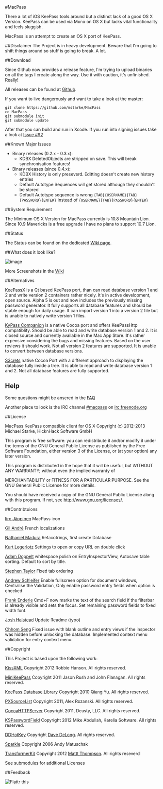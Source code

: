 #MacPass

There a lot of iOS KeePass tools around but a distinct lack of a good OS X Version.
KeePass can be used via Mono on OS X but lacks vital functionality and feels sluggish.

MacPass is an attempt to create an OS X port of KeePass.

##Disclaimer
The Project is in heavy development. Beware that I'm going to shift things around so stuff is going to break. A lot.

##Download

Since Github now provides a release feature, I'm trying to upload binaries on all the tags I create along the way.
Use it with caution, it's unfinished. Really!

All releases can be found at [Github](https://github.com/mstarke/MacPass/releases).

If you want to live dangerously and want to take a look at the master:

    git clone https://github.com/mstarke/MacPass
    cd MacPass
    git submodule init
    git submodule update

After that you can build and run in Xcode. If you run into signing issues take a look at [Issue #92](https://github.com/mstarke/MacPass/issues/92)

##Known Major Issues

* Binary releases (0.2.x - 0.3.x):
  * KDBX DeletedObjects are stripped on save. This will break synchronisation features!
* Binary releases (since 0.4.x):
  * KDBX History is only preseverd. Editting doesn't create new history entries
  * Default Autotype Sequences will get stored although they shouldn't be stored
  * Default Autotype sequence is wrong ````{TAB}{USERNAME}{TAB}{PASSWORD}{ENTER}```` instead of ````{USERNAME}{TAB}{PASSWORD}{ENTER}````
  
##System Requirement

The Minimum OS X Version for MacPass currently is 10.8 Mountain Lion.
Since 10.9 Mavericks is a free upgrade I have no plans to support 10.7 Lion.

##Status

The Status can be found on the dedicated [Wiki page](https://github.com/mstarke/MacPass/wiki/Status).

##What does it look like?

![image](https://raw.github.com/mstarke/MacPass/master/Assets/Screenshots/MacPass.png)

More Screenshots in the [Wiki](https://github.com/mstarke/MacPass/wiki/Screenshots)

##Alternatives

[KeePassX](http://www.keepassx.org) is a Qt based KeePass port, than can read database version 1 and 2 and write version 2 containers rather nicely.
It's in active development, open source. Alpha 5 is out and now includes the previously missing password generator. It fully supports all database features and should be stable enough for daily usage. It can import version 1 into a version 2 file but is unable to natively write version 1 files.

[KyPass Companion](http://www.kyuran.be/logiciels/kypass4mac/) is a native Cocoa port and offers KeePassHttp compatiblity.
Should be able to read and write database version 1 and 2. It is closed source and currently available in the Mac App Store. It's rather expensive considering the bugs and missing features. Based on the user reviews it should work. Not all version 2 features are supported. It is unable to convert between database versions.

[S3crets](http://s3crets.com/en/help/) native Cocoa Port with a different approach to displaying the database fully inside a tree.
It is able to read and write database version 1 and 2. Not all database features are fully supported.

## Help

Some questions might be ansered in the [FAQ](https://github.com/mstarke/MacPass/wiki/FAQ)

Another place to look is the IRC channel [#macpass](irc://irc.freenode.org/macpass) on [irc.freenode.org](irc://irc.freenode.org)

##License

MacPass KeePass compatible client for OS X
Copyright (c) 2012-2013  Michael Starke, HicknHack Software GmbH
  
This program is free software: you can redistribute it and/or modify
it under the terms of the GNU General Public License as published by
the Free Software Foundation, either version 3 of the License, or
(at your option) any later version.

This program is distributed in the hope that it will be useful,
but WITHOUT ANY WARRANTY; without even the implied warranty of

MERCHANTABILITY or FITNESS FOR A PARTICULAR PURPOSE.  See the
GNU General Public License for more details.

You should have received a copy of the GNU General Public License
along with this program.  If not, see <http://www.gnu.org/licenses/>.

##Contribtuions

[Iiro Jäppinen](https://iiro.jappinen.me) MacPass icon

[Gil André](mailto:gil@panix.com) French localizations

[Nathaniel Madura](mailto:nmadura@umich.edu) Refacotrings, first create Database 

[Kurt Legerlotz](https://github.com/lotz) Settings to open or copy URL on double click

[Adam Doppelt](mailto:amd@gurge.com) whitespace polish on EntryInspectorView, Autosave table sorting. Default to sort by title.

[Stephen Taylor](http://www.makegames.co.uk/) Fixed tab ordering

[Andrew Schleifer](mailto:me@andrewschleifer.name) Enable fullscreen option for document windows, Centralise the Validation, Only enable password entry fields when option is checked

[Frank Enderle](http://www.anamica.de/) Cmd+F now marks the text of the search field if the filterbar is already visible and sets the focus. Set remaining password fields to fixed width font.

[Josh Halstead](mailto:jhalstead85@gmail.com) Update Readme (typo)

[Chhom Seng](https://github.com/cseng) Fixed issue with blank outline and entry views if the inspector was hidden before unlocking the database. Implemented context menu validation for entry context menu.


##Copyright

This Project is based upon the following work:

[KissXML](https://github.com/robbiehanson/KissXML) Copyright 2012 Robbie Hanson. All rights reserved.

[MiniKeePass](https://github.com/MiniKeePass/MiniKeePass) Copyright 2011 Jason Rush and John Flanagan. All rights reserved.

[KeePass Database Library](https://github.com/mpowrie/KeePassLib) Copyright 2010 Qiang Yu. All rights reserved.

[PXSourceList](https://github.com/Perspx/PXSourceList) Copyright 2011, Alex Rozanski. All rights reserved.

[CocoaHTTPServer](https://github.com/robbiehanson/CocoaHTTPServer ) Copyright 2011, Deusty, LLC. All rights reserved.

[KSPasswordField](https://github.com/karelia/SecurityInterface) Copyright 2012 Mike Abdullah, Karelia Software. All rights reserved.

[DDHotKey](https://github.com/davedelong/DDHotKey) Copyright [Dave DeLong](http://www.davedelong.com). All rights reserved.

[Sparkle](http://sparkle.andymatuschak.org) Copyright 2006 Andy Matuschak

[TransformerKit](https://github.com/mattt/TransformerKit) Copyright 2012 [Mattt Thompson](http://mattt.me/). All rights reseverd

See submodules for additional Licenses

##Feedback

![Flattr this](http://api.flattr.com/button/flattr-badge-large.png)
